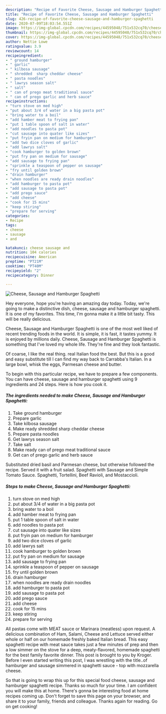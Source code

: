 ```yaml
---
description: "Recipe of Favorite Cheese, Sausage and Hamburger Spaghetti"
title: "Recipe of Favorite Cheese, Sausage and Hamburger Spaghetti"
slug: 426-recipe-of-favorite-cheese-sausage-and-hamburger-spaghetti
date: 2020-07-09T18:03:54.551Z
image: https://img-global.cpcdn.com/recipes/44595048/751x532cq70/cheese-sausage-and-hamburger-spaghetti-recipe-main-photo.jpg
thumbnail: https://img-global.cpcdn.com/recipes/44595048/751x532cq70/cheese-sausage-and-hamburger-spaghetti-recipe-main-photo.jpg
cover: https://img-global.cpcdn.com/recipes/44595048/751x532cq70/cheese-sausage-and-hamburger-spaghetti-recipe-main-photo.jpg
author: Nettie Lowe
ratingvalue: 3.9
reviewcount: 14
recipeingredient:
- " ground hamburger"
- " garlic"
- " kilbosa sausage"
- " shredded  sharp cheddar cheese"
- " pasta noodles"
- " lawrys season salt"
- " salt"
- " can of prego meat traditional sauce"
- " can of prego garlic and herb sauce"
recipeinstructions:
- "turn stove on med high"
- "put about 3/4 of water in a big pasta pot"
- "bring water to a boil"
- "add hamber meat to frying pan"
- "put 1 table spoon of salt in water"
- "add noodles to pasta pot"
- "cut sausage into quater like sizes"
- "put fryin pan on medium for hamburger"
- "add two dice cloves of garlic"
- "add lawrys salt"
- "cook hamburger to golden brown"
- "put fry pan on medium for sausage"
- "add sausage to frying pan"
- "sprinkle a teaspoon of pepper on sausage"
- "fry until golden brown"
- "drain hamburger"
- "when noodles are ready drain noodles"
- "add hamburger to pasta pot"
- "add sausage to pasta pot"
- "add prego sauce"
- "add cheese"
- "cook for 15 mins"
- "keep stiring"
- "prepare for serving"
categories:
- Recipe
tags:
- cheese
- sausage
- and

katakunci: cheese sausage and 
nutrition: 104 calories
recipecuisine: American
preptime: "PT21M"
cooktime: "PT40M"
recipeyield: "2"
recipecategory: Dinner

---
```



![Cheese, Sausage and Hamburger Spaghetti](https://img-global.cpcdn.com/recipes/44595048/751x532cq70/cheese-sausage-and-hamburger-spaghetti-recipe-main-photo.jpg)

Hey everyone, hope you're having an amazing day today. Today, we're going to make a distinctive dish, cheese, sausage and hamburger spaghetti. It is one of my favorites. This time, I'm gonna make it a little bit tasty. This will be really delicious.

Cheese, Sausage and Hamburger Spaghetti is one of the most well liked of recent trending foods in the world. It is simple, it is fast, it tastes yummy. It is enjoyed by millions daily. Cheese, Sausage and Hamburger Spaghetti is something that I've loved my whole life. They're fine and they look fantastic.

Of coarse, I like the real thing. real Italian food the best. But this is a good and easy substitute till I can find my way back to Carrabba&#39;s Italian. In a large bowl, whisk the eggs, Parmesan cheese and butter.


To begin with this particular recipe, we have to prepare a few components. You can have cheese, sausage and hamburger spaghetti using 9 ingredients and 24 steps. Here is how you cook it.

<!--inarticleads1-->

##### The ingredients needed to make Cheese, Sausage and Hamburger Spaghetti:

1. Take  ground hamburger
1. Prepare  garlic
1. Take  kilbosa sausage
1. Make ready  shredded  sharp cheddar cheese
1. Prepare  pasta noodles
1. Get  lawrys season salt
1. Take  salt
1. Make ready  can of prego meat traditional sauce
1. Get  can of prego garlic and herb sauce


Substituted dried basil and Parmesan cheese, but otherwise followed the recipe. Served it with a fruit salad. Spaghetti with Sausage and Simple Tomato Sauce. Spaghetti, Tortellini, Beef Ravioli, and Mostaccioli. 

<!--inarticleads2-->

##### Steps to make Cheese, Sausage and Hamburger Spaghetti:

1. turn stove on med high
1. put about 3/4 of water in a big pasta pot
1. bring water to a boil
1. add hamber meat to frying pan
1. put 1 table spoon of salt in water
1. add noodles to pasta pot
1. cut sausage into quater like sizes
1. put fryin pan on medium for hamburger
1. add two dice cloves of garlic
1. add lawrys salt
1. cook hamburger to golden brown
1. put fry pan on medium for sausage
1. add sausage to frying pan
1. sprinkle a teaspoon of pepper on sausage
1. fry until golden brown
1. drain hamburger
1. when noodles are ready drain noodles
1. add hamburger to pasta pot
1. add sausage to pasta pot
1. add prego sauce
1. add cheese
1. cook for 15 mins
1. keep stiring
1. prepare for serving


All pastas come with MEAT sauce or Marinara (meatless) upon request. A delicious combination of Ham, Salami, Cheese and Lettuce served either whole or half on our homemade freshly baked Italian bread. This easy spaghetti recipe with meat sauce takes just a few minutes of prep and then a low simmer on the stove for a deep, meaty-flavored, homemade spaghetti for the best family favorite dinner. This post is brought to you by Kroger. Before I even started writing this post, I was wrestling with the title..of hamburger and sausage simmered in spaghetti sauce - top with mozzarella cheese. 

So that is going to wrap this up for this special food cheese, sausage and hamburger spaghetti recipe. Thanks so much for your time. I am confident you will make this at home. There's gonna be interesting food at home recipes coming up. Don't forget to save this page on your browser, and share it to your family, friends and colleague. Thanks again for reading. Go on get cooking!
